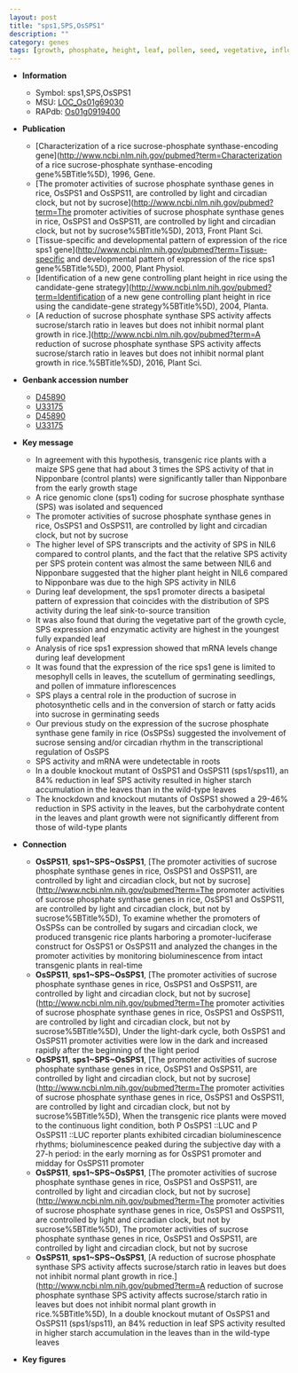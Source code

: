```yaml
---
layout: post
title: "sps1,SPS,OsSPS1"
description: ""
category: genes
tags: [growth, phosphate, height, leaf, pollen, seed, vegetative, inflorescence, leaf development, root, seedling, starch, plant growth]
---
```


* **Information**  
    + Symbol: sps1,SPS,OsSPS1  
    + MSU: [LOC_Os01g69030](http://rice.plantbiology.msu.edu/cgi-bin/ORF_infopage.cgi?orf=LOC_Os01g69030)  
    + RAPdb: [Os01g0919400](http://rapdb.dna.affrc.go.jp/viewer/gbrowse_details/irgsp1?name=Os01g0919400)  

* **Publication**  
    + [Characterization of a rice sucrose-phosphate synthase-encoding gene](http://www.ncbi.nlm.nih.gov/pubmed?term=Characterization of a rice sucrose-phosphate synthase-encoding gene%5BTitle%5D), 1996, Gene.
    + [The promoter activities of sucrose phosphate synthase genes in rice, OsSPS1 and OsSPS11, are controlled by light and circadian clock, but not by sucrose](http://www.ncbi.nlm.nih.gov/pubmed?term=The promoter activities of sucrose phosphate synthase genes in rice, OsSPS1 and OsSPS11, are controlled by light and circadian clock, but not by sucrose%5BTitle%5D), 2013, Front Plant Sci.
    + [Tissue-specific and developmental pattern of expression of the rice sps1 gene](http://www.ncbi.nlm.nih.gov/pubmed?term=Tissue-specific and developmental pattern of expression of the rice sps1 gene%5BTitle%5D), 2000, Plant Physiol.
    + [Identification of a new gene controlling plant height in rice using the candidate-gene strategy](http://www.ncbi.nlm.nih.gov/pubmed?term=Identification of a new gene controlling plant height in rice using the candidate-gene strategy%5BTitle%5D), 2004, Planta.
    + [A reduction of sucrose phosphate synthase SPS activity affects sucrose/starch ratio in leaves but does not inhibit normal plant growth in rice.](http://www.ncbi.nlm.nih.gov/pubmed?term=A reduction of sucrose phosphate synthase SPS activity affects sucrose/starch ratio in leaves but does not inhibit normal plant growth in rice.%5BTitle%5D), 2016, Plant Sci.

* **Genbank accession number**  
    + [D45890](http://www.ncbi.nlm.nih.gov/nuccore/D45890)
    + [U33175](http://www.ncbi.nlm.nih.gov/nuccore/U33175)
    + [D45890](http://www.ncbi.nlm.nih.gov/nuccore/D45890)
    + [U33175](http://www.ncbi.nlm.nih.gov/nuccore/U33175)

* **Key message**  
    + In agreement with this hypothesis, transgenic rice plants with a maize SPS gene that had about 3 times the SPS activity of that in Nipponbare (control plants) were significantly taller than Nipponbare from the early growth stage
    + A rice genomic clone (sps1) coding for sucrose phosphate synthase (SPS) was isolated and sequenced
    + The promoter activities of sucrose phosphate synthase genes in rice, OsSPS1 and OsSPS11, are controlled by light and circadian clock, but not by sucrose
    + The higher level of SPS transcripts and the activity of SPS in NIL6 compared to control plants, and the fact that the relative SPS activity per SPS protein content was almost the same between NIL6 and Nipponbare suggested that the higher plant height in NIL6 compared to Nipponbare was due to the high SPS activity in NIL6
    + During leaf development, the sps1 promoter directs a basipetal pattern of expression that coincides with the distribution of SPS activity during the leaf sink-to-source transition
    + It was also found that during the vegetative part of the growth cycle, SPS expression and enzymatic activity are highest in the youngest fully expanded leaf
    + Analysis of rice sps1 expression showed that mRNA levels change during leaf development
    + It was found that the expression of the rice sps1 gene is limited to mesophyll cells in leaves, the scutellum of germinating seedlings, and pollen of immature inflorescences
    + SPS plays a central role in the production of sucrose in photosynthetic cells and in the conversion of starch or fatty acids into sucrose in germinating seeds
    + Our previous study on the expression of the sucrose phosphate synthase gene family in rice (OsSPSs) suggested the involvement of sucrose sensing and/or circadian rhythm in the transcriptional regulation of OsSPS
    + SPS activity and mRNA were undetectable in roots
    + In a double knockout mutant of OsSPS1 and OsSPS11 (sps1/sps11), an 84% reduction in leaf SPS activity resulted in higher starch accumulation in the leaves than in the wild-type leaves
    + The knockdown and knockout mutants of OsSPS1 showed a 29-46% reduction in SPS activity in the leaves, but the carbohydrate content in the leaves and plant growth were not significantly different from those of wild-type plants

* **Connection**  
    + __OsSPS11__, __sps1~SPS~OsSPS1__, [The promoter activities of sucrose phosphate synthase genes in rice, OsSPS1 and OsSPS11, are controlled by light and circadian clock, but not by sucrose](http://www.ncbi.nlm.nih.gov/pubmed?term=The promoter activities of sucrose phosphate synthase genes in rice, OsSPS1 and OsSPS11, are controlled by light and circadian clock, but not by sucrose%5BTitle%5D), To examine whether the promoters of OsSPSs can be controlled by sugars and circadian clock, we produced transgenic rice plants harboring a promoter-luciferase construct for OsSPS1 or OsSPS11 and analyzed the changes in the promoter activities by monitoring bioluminescence from intact transgenic plants in real-time
    + __OsSPS11__, __sps1~SPS~OsSPS1__, [The promoter activities of sucrose phosphate synthase genes in rice, OsSPS1 and OsSPS11, are controlled by light and circadian clock, but not by sucrose](http://www.ncbi.nlm.nih.gov/pubmed?term=The promoter activities of sucrose phosphate synthase genes in rice, OsSPS1 and OsSPS11, are controlled by light and circadian clock, but not by sucrose%5BTitle%5D), Under the light-dark cycle, both OsSPS1 and OsSPS11 promoter activities were low in the dark and increased rapidly after the beginning of the light period
    + __OsSPS11__, __sps1~SPS~OsSPS1__, [The promoter activities of sucrose phosphate synthase genes in rice, OsSPS1 and OsSPS11, are controlled by light and circadian clock, but not by sucrose](http://www.ncbi.nlm.nih.gov/pubmed?term=The promoter activities of sucrose phosphate synthase genes in rice, OsSPS1 and OsSPS11, are controlled by light and circadian clock, but not by sucrose%5BTitle%5D), When the transgenic rice plants were moved to the continuous light condition, both P OsSPS1 ::LUC and P OsSPS11 ::LUC reporter plants exhibited circadian bioluminescence rhythms; bioluminescence peaked during the subjective day with a 27-h period: in the early morning as for OsSPS1 promoter and midday for OsSPS11 promoter
    + __OsSPS11__, __sps1~SPS~OsSPS1__, [The promoter activities of sucrose phosphate synthase genes in rice, OsSPS1 and OsSPS11, are controlled by light and circadian clock, but not by sucrose](http://www.ncbi.nlm.nih.gov/pubmed?term=The promoter activities of sucrose phosphate synthase genes in rice, OsSPS1 and OsSPS11, are controlled by light and circadian clock, but not by sucrose%5BTitle%5D), The promoter activities of sucrose phosphate synthase genes in rice, OsSPS1 and OsSPS11, are controlled by light and circadian clock, but not by sucrose
    + __OsSPS11__, __sps1~SPS~OsSPS1__, [A reduction of sucrose phosphate synthase SPS activity affects sucrose/starch ratio in leaves but does not inhibit normal plant growth in rice.](http://www.ncbi.nlm.nih.gov/pubmed?term=A reduction of sucrose phosphate synthase SPS activity affects sucrose/starch ratio in leaves but does not inhibit normal plant growth in rice.%5BTitle%5D), In a double knockout mutant of OsSPS1 and OsSPS11 (sps1/sps11), an 84% reduction in leaf SPS activity resulted in higher starch accumulation in the leaves than in the wild-type leaves

* **Key figures**  


